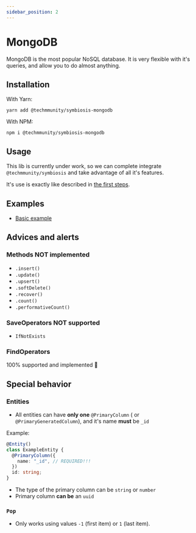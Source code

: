 ```yaml
---
sidebar_position: 2
---
```


# MongoDB

MongoDB is the most popular NoSQL database. It is very flexible with it's queries, and allow you to do almost anything.

## Installation

With Yarn:

```
yarn add @techmmunity/symbiosis-mongodb
```

With NPM:

```
npm i @techmmunity/symbiosis-mongodb
```

## Usage

This lib is currently under work, so we can complete integrate `@techmmunity/symbiosis` and take advantage of all it's features.

It's use is exactly like described in [the first steps](../overview/first-steps).

## Examples

- [Basic example](https://github.com/techmmunity-examples/symbiosis-mongodb)

## Advices and alerts

### Methods NOT implemented

- `.insert()`
- `.update()`
- `.upsert()`
- `.softDelete()`
- `.recover()`
- `.count()`
- `.performativeCount()`

### SaveOperators NOT supported

- `IfNotExists`

### FindOperators

100% supported and implemented 🤩

## Special behavior

### Entities

- All entities can have **only one** `@PrimaryColumn` ( or `@PrimaryGeneratedColumn`), and it's name **must** be `_id`

Example:

```ts
@Entity()
class ExampleEntity {
  @PrimaryColumn({
    name: "_id", // REQUIRED!!!
  })
  id: string;
}
```

- The type of the primary column can be `string` or `number`
- Primary column **can be** an `uuid`

### `Pop`

- Only works using values `-1` (first item) or `1` (last item).
